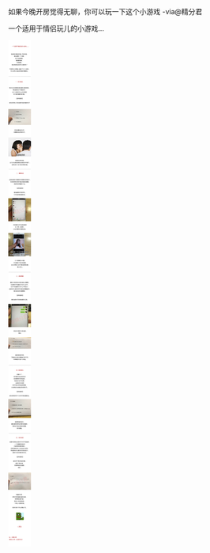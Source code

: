 
如果今晚开房觉得无聊，你可以玩一下这个小游戏 -via@精分君

一个适用于情侣玩儿的小游戏...

![be6b6d034472417dbae80efffaa76a41.jpg](https://raw.githubusercontent.com/wxlzmt/cdn1/master/ext/qw/groups/30065/be6b6d034472417dbae80efffaa76a41.jpg)

